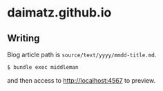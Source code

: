 # daimatz.github.io

## Writing

Blog article path is `source/text/yyyy/mmdd-title.md`.

```sh
$ bundle exec middleman
```

and then access to <http://localhost:4567> to preview.
